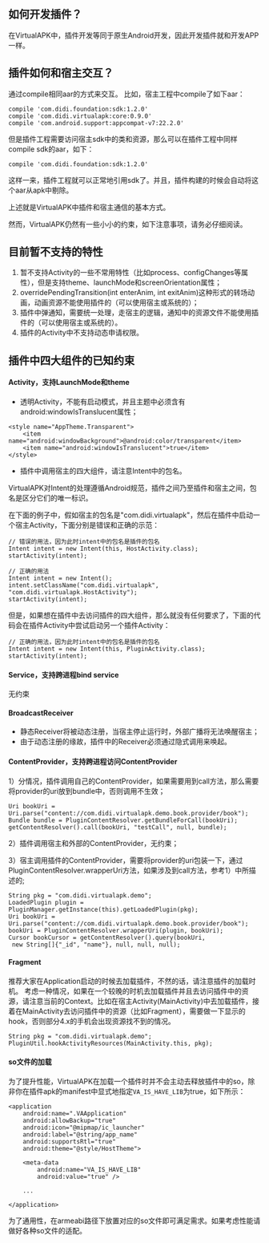 ## 如何开发插件？
在VirtualAPK中，插件开发等同于原生Android开发，因此开发插件就和开发APP一样。

## 插件如何和宿主交互？
通过compile相同aar的方式来交互。
比如，宿主工程中compile了如下aar：
```
compile 'com.didi.foundation:sdk:1.2.0'
compile 'com.didi.virtualapk:core:0.9.0'
compile 'com.android.support:appcompat-v7:22.2.0'
```
但是插件工程需要访问宿主sdk中的类和资源，那么可以在插件工程中同样compile sdk的aar，如下：
```
compile 'com.didi.foundation:sdk:1.2.0'
```

这样一来，插件工程就可以正常地引用sdk了。并且，插件构建的时候会自动将这个aar从apk中剔除。

上述就是VirtualAPK中插件和宿主通信的基本方式。


然而，VirtualAPK仍然有一些小小的约束，如下注意事项，请务必仔细阅读。

## 目前暂不支持的特性
1. 暂不支持Activity的一些不常用特性（比如process、configChanges等属性），但是支持theme、launchMode和screenOrientation属性；
2. overridePendingTransition(int enterAnim, int exitAnim)这种形式的转场动画，动画资源不能使用插件的（可以使用宿主或系统的）；
3. 插件中弹通知，需要统一处理，走宿主的逻辑，通知中的资源文件不能使用插件的（可以使用宿主或系统的）。
4. 插件的Activity中不支持动态申请权限。

## 插件中四大组件的已知约束
#### Activity，支持LaunchMode和theme

- 透明Activity，不能有启动模式，并且主题中必须含有android:windowIsTranslucent属性；

```
<style name="AppTheme.Transparent">
    <item name="android:windowBackground">@android:color/transparent</item>
    <item name="android:windowIsTranslucent">true</item>
</style>
```

- 插件中调用宿主的四大组件，请注意Intent中的包名。

VirtualAPK对Intent的处理遵循Android规范，插件之间乃至插件和宿主之间，包名是区分它们的唯一标识。

在下面的例子中，假如宿主的包名是"com.didi.virtualapk"，然后在插件中启动一个宿主Activity，下面分别是错误和正确的示范：
```
// 错误的用法，因为此时intent中的包名是插件的包名
Intent intent = new Intent(this, HostActivity.class);
startActivity(intent);
 
// 正确的用法
Intent intent = new Intent();
intent.setClassName("com.didi.virtualapk", "com.didi.virtualapk.HostActivity");
startActivity(intent);
```

但是，如果想在插件中去访问插件的四大组件，那么就没有任何要求了，下面的代码会在插件Activity中尝试启动另一个插件Activity：
```
// 正确的用法，因为此时intent中的包名是插件的包名
Intent intent = new Intent(this, PluginActivity.class);
startActivity(intent);
```
#### Service，支持跨进程bind service
无约束

#### BroadcastReceiver

- 静态Receiver将被动态注册，当宿主停止运行时，外部广播将无法唤醒宿主；
- 由于动态注册的缘故，插件中的Receiver必须通过隐式调用来唤起。

#### ContentProvider，支持跨进程访问ContentProvider

1）分情况，插件调用自己的ContentProvider，如果需要用到call方法，那么需要将provider的uri放到bundle中，否则调用不生效；

```
Uri bookUri = Uri.parse("content://com.didi.virtualapk.demo.book.provider/book");
Bundle bundle = PluginContentResolver.getBundleForCall(bookUri);
getContentResolver().call(bookUri, "testCall", null, bundle);
```
2）插件调用宿主和外部的ContentProvider，无约束；

3）宿主调用插件的ContentProvider，需要将provider的uri包装一下，通过PluginContentResolver.wrapperUri方法，如果涉及到call方法，参考1）中所描述的;

```
String pkg = "com.didi.virtualapk.demo";
LoadedPlugin plugin = PluginManager.getInstance(this).getLoadedPlugin(pkg);
Uri bookUri = Uri.parse("content://com.didi.virtualapk.demo.book.provider/book");
bookUri = PluginContentResolver.wrapperUri(plugin, bookUri);
Cursor bookCursor = getContentResolver().query(bookUri,
 new String[]{"_id", "name"}, null, null, null);
```
#### Fragment
推荐大家在Application启动的时候去加载插件，不然的话，请注意插件的加载时机。
考虑一种情况，如果在一个较晚的时机去加载插件并且去访问插件中的资源，请注意当前的Context。比如在宿主Activity(MainActivity)中去加载插件，接着在MainActivity去访问插件中的资源（比如Fragment），需要做一下显示的hook，否则部分4.x的手机会出现资源找不到的情况。

```
String pkg = "com.didi.virtualapk.demo";
PluginUtil.hookActivityResources(MainActivity.this, pkg);
```
#### so文件的加载
为了提升性能，VirtualAPK在加载一个插件时并不会主动去释放插件中的so，除非你在插件apk的manifest中显式地指定```VA_IS_HAVE_LIB```为true，如下所示：
```
<application
    android:name=".VAApplication"
    android:allowBackup="true"
    android:icon="@mipmap/ic_launcher"
    android:label="@string/app_name"
    android:supportsRtl="true"
    android:theme="@style/HostTheme">

    <meta-data
        android:name="VA_IS_HAVE_LIB"
        android:value="true" />

    ...
    
</application>
```
为了通用性，在armeabi路径下放置对应的so文件即可满足需求。如果考虑性能请做好各种so文件的适配。
